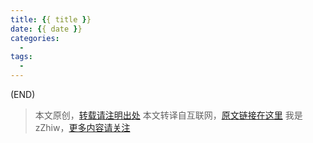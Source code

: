 ```yaml
---
title: {{ title }}
date: {{ date }}
categories:
  - 
tags:
  - 
---
```













(END)

> 本文原创，[转载请注明出处]()
> 本文转译自互联网，[原文链接在这里]()
> 我是 zZhiw，[更多内容请关注](https://zhengzhiwei.net)

